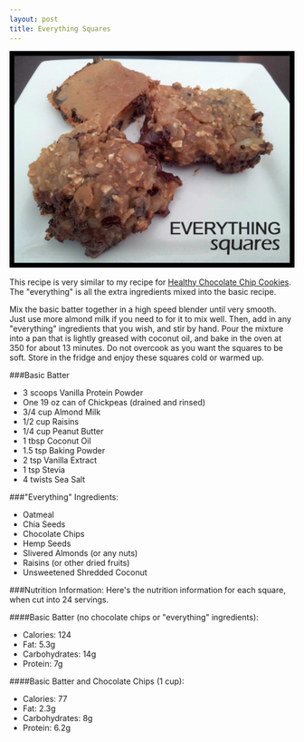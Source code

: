 ```yaml
---
layout: post
title: Everything Squares 
---
```


![Everything Squares](/images/everything_squares.jpg)

This recipe is very similar to my recipe for [Healthy Chocolate Chip Cookies](http://teri-lynn.ca/2013/11/09/healthy-chocolate-chip-cookies/). The "everything" is all the extra ingredients mixed into the basic recipe. 

Mix the basic batter together in a high speed blender until very smooth. Just use more almond milk if you need to for it to mix well. Then, add in any "everything" ingredients that you wish, and stir by hand. Pour the mixture into a pan that is lightly greased with coconut oil, and bake in the oven at 350 for about 13 minutes. Do not overcook as you want the squares to be soft. Store in the fridge and enjoy these squares cold or warmed up. 

###Basic Batter 
- 3 scoops Vanilla Protein Powder
- One 19 oz can of Chickpeas (drained and rinsed)
- 3/4 cup Almond Milk
- 1/2 cup Raisins
- 1/4 cup Peanut Butter
- 1 tbsp Coconut Oil 
- 1.5 tsp Baking Powder
- 2 tsp Vanilla Extract
- 1 tsp Stevia 
- 4 twists Sea Salt

###"Everything" Ingredients: 
- Oatmeal
- Chia Seeds
- Chocolate Chips
- Hemp Seeds
- Slivered Almonds (or any nuts)
- Raisins (or other dried fruits)
- Unsweetened Shredded Coconut 

###Nutrition Information:
Here's the nutrition information for each square, when cut into 24 servings. 

####Basic Batter (no chocolate chips or "everything" ingredients):
- Calories: 124
- Fat: 5.3g 
- Carbohydrates: 14g
- Protein: 7g 


####Basic Batter and Chocolate Chips (1 cup):
- Calories: 77
- Fat: 2.3g
- Carbohydrates: 8g
- Protein: 6.2g 



  
